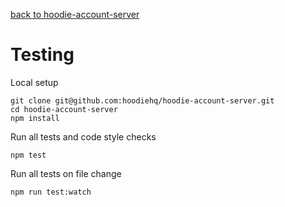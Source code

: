 [back to hoodie-account-server](../README.md)

# Testing

Local setup

```
git clone git@github.com:hoodiehq/hoodie-account-server.git
cd hoodie-account-server
npm install
```

Run all tests and code style checks

```
npm test
```

Run all tests on file change

```
npm run test:watch
```
